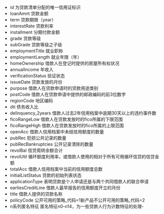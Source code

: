 - id 为贷款清单分配的唯一信用证标识
- loanAmnt 贷款金额
- term 贷款期限（year）
- interestRate 贷款利率
- installment 分期付款金额
- grade 贷款等级
- subGrade 贷款等级之子级
- employmentTitle 就业职称
- employmentLength 就业年限（年）
- homeOwnership 借款人在登记时提供的房屋所有权状况
- annualIncome 年收入
- verificationStatus 验证状态
- issueDate 贷款发放的月份
- purpose 借款人在贷款申请时的贷款用途类别
- postCode 借款人在贷款申请中提供的邮政编码的前3位数字
- regionCode 地区编码
- dti 债务收入比
- delinquency_2years 借款人过去2年信用档案中逾期30天以上的违约事件数
- ficoRangeLow 借款人在贷款发放时的fico所属的下限范围
- ficoRangeHigh 借款人在贷款发放时的fico所属的上限范围
- openAcc 借款人信用档案中未结信用额度的数量
- pubRec 贬损公共记录的数量
- pubRecBankruptcies 公开记录清除的数量
- revolBal 信贷周转余额合计
- revolUtil 循环额度利用率，或借款人使用的相对于所有可用循环信贷的信贷金额
- totalAcc 借款人信用档案中当前的信用额度总数
- initialListStatus 贷款的初始列表状态
- applicationType 表明贷款是个人申请还是与两个共同借款人的联合申请
- earliesCreditLine 借款人最早报告的信用额度开立的月份
- title 借款人提供的贷款名称
- policyCode 公开可用的策略_代码=1新产品不公开可用的策略_代码=2
- n系列匿名特征 匿名特征n0-n14，为一些贷款人行为计数特征的处理- 